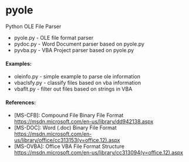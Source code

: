 # pyole
Python OLE File Parser
 
* pyole.py - OLE file format parser
* pydoc.py - Word Document parser based on pyole.py
* pyvba.py - VBA Project parser based on pyole.py


#### Examples:
* oleinfo.py - simple example to parse ole information
* vbaclsfy.py - classify files based on vba information
* vbaflt.py - filter out files based on strings in VBA


#### References:
* [MS-CFB]: Compound File Binary File Format  
https://msdn.microsoft.com/en-us/library/dd942138.aspx
* [MS-DOC]: Word (.doc) Binary File Format  
https://msdn.microsoft.com/en-us/library/office/cc313153(v=office.12).aspx
* [MS-OVBA]: Office VBA File Format Structure  
https://msdn.microsoft.com/en-us/library/cc313094(v=office.12).aspx
